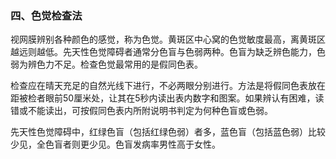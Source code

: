 ### 四、色觉检查法

视网膜辨别各种颜色的感觉，称为色觉。黄斑区中心窝的色觉敏度最高，离黄斑区越远则越低。先天性色觉障碍者通常分色盲与色弱两种。色盲为缺乏辨色能力，色弱为辨色力不足。检查色觉最常用的是假同色表。

检查应在晴天充足的自然光线下进行，不必两眼分别进行。方法是将假同色表放在距被检者眼前50厘米处，让其在5秒内读出表内数字和图案。如果辨认有困难，读错或不能读出，可按假同色表内所附说明书判定为何种色盲或色弱。

先天性色觉障碍中，红绿色盲（包括红绿色弱）者多，蓝色盲（包括蓝色弱）比较少见，全色盲者则更少见。色盲发病率男性高于女性。
